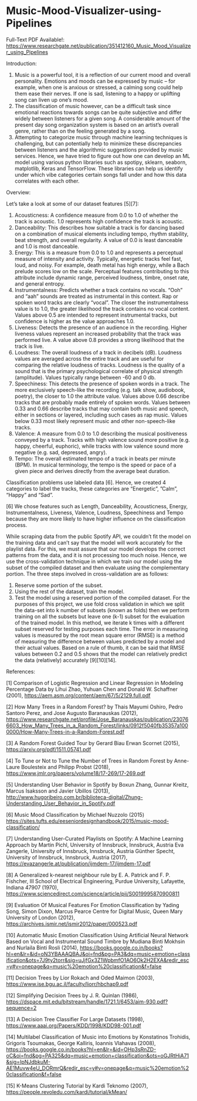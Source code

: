 # Music-Mood-Visualizer-using-Pipelines

Full-Text PDF Available!: https://www.researchgate.net/publication/351412160_Music_Mood_Visualizer_using_Pipelines

Introduction:
1. Music is a powerful tool, it is a reflection of our current mood and overall personality. Emotions and moods can be expressed by music – for example, when one is anxious or stressed, a calming song could help them ease their nerves. If one is sad, listening to a happy or uplifting song can liven up one’s mood.
2. The classification of music however, can be a difficult task since emotional reactions towards songs can be quite subjective and differ widely between listeners for a given song. A considerable amount of the present day song organization system is based on an artist’s overall genre, rather than on the feeling generated by a song.
3. Attempting to categorize music through machine learning techniques is challenging, but can potentially help to minimize these discrepancies between listeners and the algorithmic suggestions provided by music services. Hence, we have tried to figure out how one can develop an ML model using various python libraries such as spotipy, sklearn, seaborn, matplotlib, Keras and TensorFlow. These libraries can help us identify under which vibe categories certain songs fall under and how this data correlates with each other.


Overview:

Let’s take a look at some of our dataset features [5][7]:
1. Acousticness: A confidence measure from 0.0 to 1.0 of whether the track is acoustic. 1.0 represents high confidence the track is acoustic.
2. Danceability: This describes how suitable a track is for dancing based on a combination of musical elements including tempo, rhythm stability, beat strength, and overall regularity. A value of 0.0 is least danceable and 1.0 is most danceable.
3. Energy: This is a measure from 0.0 to 1.0 and represents a perceptual measure of intensity and activity. Typically, energetic tracks feel fast, loud, and noisy. For example, death metal has high energy, while a Bach prelude scores low on the scale. Perceptual features contributing to this attribute include dynamic range, perceived loudness, timbre, onset rate, and general entropy.
4. Instrumentalness: Predicts whether a track contains no vocals. “Ooh” and “aah” sounds are treated as instrumental in this context. Rap or spoken word tracks are clearly “vocal”. The closer the instrumentalness value is to 1.0, the greater likelihood the track contains no vocal content. Values above 0.5 are intended to represent instrumental tracks, but confidence is higher as the value approaches 1.0.
5. Liveness: Detects the presence of an audience in the recording. Higher liveness values represent an increased probability that the track was performed live. A value above 0.8 provides a strong likelihood that the track is live.
6. Loudness: The overall loudness of a track in decibels (dB). Loudness values are averaged across the entire track and are useful for comparing the relative loudness of tracks. Loudness is the quality of a sound that is the primary psychological correlate of physical strength (amplitude). Values typically range between -60 and 0 db.
7. Speechiness: This detects the presence of spoken words in a track. The more exclusively speech-like the recording (e.g. talk show, audiobook, poetry), the closer to 1.0 the attribute value. Values above 0.66 describe tracks that are probably made entirely of spoken words. Values between 0.33 and 0.66 describe tracks that may contain both music and speech, either in sections or layered, including such cases as rap music. Values below 0.33 most likely represent music and other non-speech-like tracks.
8. Valence: A measure from 0.0 to 1.0 describing the musical positiveness conveyed by a track. Tracks with high valence sound more positive (e.g. happy, cheerful, euphoric), while tracks with low valence sound more negative (e.g. sad, depressed, angry).
9. Tempo: The overall estimated tempo of a track in beats per minute (BPM). In musical terminology, the tempo is the speed or pace of a given piece and derives directly from the average beat duration.

Classification problems use labeled data [6]. Hence, we created 4 categories to label the tracks, these categories are “Energetic”, ”Calm”, “Happy” and “Sad”.
 
 
[6] We chose features such as Length, Danceability, Acousticness, Energy, Instrumentalness, Liveness, Valence, Loudness, Speechiness and Tempo because they are more likely to have higher influence on the classification process.
 
While scraping data from the public Spotify API, we couldn’t fit the model on the training data and can’t say that the model will work accurately for the playlist data. For this, we must assure that our model develops the correct patterns from the data, and it is not processing too much noise. Hence, we use the cross-validation technique in which we train our model using the subset of the compiled dataset and then evaluate using the complementary portion.
The three steps involved in cross-validation are as follows:
1.	Reserve some portion of the subset.
2.	Using the rest of the dataset, train the model.
3.	Test the model using a reserved portion of the compiled dataset.
For the purposes of this project, we use fold cross validation in which we split the data-set into k number of subsets (known as folds) then we perform training on all the subsets but leave one (k-1) subset for the evaluation of the trained model.
 In this method, we iterate k times with a different subset reserved for testing purposes each time.
The error in measuring values is measured by the root mean square error (RMSE) is a method of measuring the difference between values predicted by a model and their actual values.
Based on a rule of thumb, it can be said that RMSE values between 0.2 and 0.5 shows that the model can relatively predict the data (relatively) accurately [9][10][14].

References:

[1] Comparison of Logistic Regression and Linear Regression in Modeling Percentage Data by Lihui Zhao, Yuhuan Chen and Donald W. Schaffner (2001), https://aem.asm.org/content/aem/67/5/2129.full.pdf

[2] How Many Trees in a Random Forest? by Thais Mayumi Oshiro, Pedro Santoro Perez, and Jose Augusto Baranauskas (2012), https://www.researchgate.net/profile/Jose_Baranauskas/publication/230766603_How_Many_Trees_in_a_Random_Forest/links/0912f5040fb35357a1000000/How-Many-Trees-in-a-Random-Forest.pdf

[3] A Random Forest Guided Tour by Gerard Biau Erwan Scornet (2015), https://arxiv.org/pdf/1511.05741.pdf

[4] To Tune or Not to Tune the Number of Trees in Random Forest by Anne-Laure Boulesteix and Philipp Probst (2018), https://www.jmlr.org/papers/volume18/17-269/17-269.pdf

[5] Understanding User Behavior in Spotify by Boxun Zhang, Gunnar Kreitz, Marcus Isaksson and Javier Ubillos (2013), http://www.hugoribeiro.com.br/biblioteca-digital/Zhung-Understanding_User_Behavior_in_Spotify.pdf

[6] Music Mood Classification by Michael Nuzzolo (2015) https://sites.tufts.edu/eeseniordesignhandbook/2015/music-mood-classification/

[7] Understanding User-Curated Playlists on Spotify: A Machine Learning Approach by Martin Pichl, University of Innsbruck, Innsbruck, Austria Eva Zangerle, University of Innsbruck, Innsbruck, Austria Günther Specht, University of Innsbruck, Innsbruck, Austria (2017), https://evazangerle.at/publication/ijmdem-17/ijmdem-17.pdf

[8] A Generalized k-nearest neighbour rule by E. A. Patrick and F. P. Fishcher, III School of Electrical Engineering, Purdue University, Lafayette, Indiana 47907 (1970), https://www.sciencedirect.com/science/article/pii/S0019995870900811

[9] Evaluation Of Musical Features For Emotion Classification by Yading Song, Simon Dixon, Marcus Pearce Centre for Digital Music, Queen Mary University of London (2012), https://archives.ismir.net/ismir2012/paper/000523.pdf

[10] Automatic Music Emotion Classification Using Artificial Neural Network Based on Vocal and Instrumental Sound Timbre by Mudiana Binti Mokhsin and Nurlaila Binti Rosli (2014), https://books.google.co.in/books?hl=en&lr=&id=oN3YBAAAQBAJ&oi=fnd&pg=PA3&dq=music+emotion+classification&ots=7J9ty2torr&sig=uJjfGx3Z1WpbmfO1AO6Ok2H2EXA&redir_esc=y#v=onepage&q=music%20emotion%20classification&f=false

[11] Decision Trees by Lior Rokach and Oded Maimon (2003), https://www.ise.bgu.ac.il/faculty/liorr/hbchap9.pdf

[12] Simplifying Decision Trees by J. R. Quinlan (1986), https://dspace.mit.edu/bitstream/handle/1721.1/6453/aim-930.pdf?sequence=2

[13] A Decision Tree Classifier For Large Datasets (1998), https://www.aaai.org/Papers/KDD/1998/KDD98-001.pdf

[14] Multilabel Classification of Music into Emotions by Konstatinos Trohidis, Grigoris Tsoumakas, George Kalliris, Ioannis Vlahavas (2008), https://books.google.co.in/books?hl=en&lr=&id=OHp3sRnZD-oC&oi=fnd&pg=PA325&dq=music+emotion+classification&ots=oGJRtHiA71&sig=IpNJdbkuM-AE1Muvw4eU_DORmrQ&redir_esc=y#v=onepage&q=music%20emotion%20classification&f=false

[15] K-Means Clustering Tutorial by Kardi Teknomo (2007), https://people.revoledu.com/kardi/tutorial/kMean/





